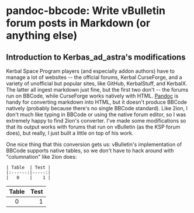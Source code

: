 # pandoc-bbcode: Write vBulletin forum posts in Markdown (or anything else)

## Introduction to Kerbas_ad_astra's modifications

Kerbal Space Program players (and especially addon authors) have to manage a lot of websites -- the official forums, Kerbal CurseForge, and a variety of unofficial but popular sites, like GitHub, KerbalStuff, and KerbalX.  The latter all ingest markdown just fine, but the first two don't -- the forums run on BBCode, while CurseForge works natively with HTML.  [Pandoc](pandoc.org) is handy for converting markdown into HTML, but it doesn't produce BBCode natively (probably because there's no single BBCode standard).  Like 2ion, I don't much like typing in BBCode or using the native forum editor, so I was extremely happy to find 2ion's converter.  I've made some modifications so that its output works with forums that run on vBulletin (as the KSP forum does), but really, I just built a little on top of his work.

One nice thing that this conversion gets us: vBulletin's implementation of BBCode supports native tables, so we don't have to hack around with "columnation" like 2ion does:

```
| Table  | Test |
|:------:|-----:|
|   0    |    1 |
```
| Table  | Test |
|:------:|-----:|
|   0    |    1 |